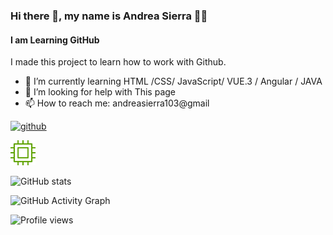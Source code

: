 ### Hi there 👋, my name is Andrea Sierra 👩‍💻

#### I am Learning GitHub

I made this project to learn how to work with Github.

- 🌱 I’m currently learning HTML /CSS/ JavaScript/ VUE.3 / Angular / JAVA
- 🤔 I’m looking for help with This page 
- 📫 How to reach me: andreasierra103@gmail 



[<img src='https://cdn.jsdelivr.net/npm/simple-icons@3.0.1/icons/github.svg' alt='github' height='40'>](https://github.com/ANDREASIERRA55)  

<a href='https://docs.github.com/en/developers'><img src='https://raw.githubusercontent.com/acervenky/animated-github-badges/master/assets/devbadge.gif' width='40' height='40'></a> 

![GitHub stats](https://github-readme-stats.vercel.app/api?username=ANDREASIERRA55&show_icons=true&count_private=true)  

![GitHub Activity Graph](https://activity-graph.herokuapp.com/graph?username=ANDREASIERRA55)  

![Profile views](https://gpvc.arturio.dev/ANDREASIERRA55)  
